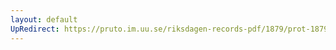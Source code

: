 ```yaml
---
layout: default
UpRedirect: https://pruto.im.uu.se/riksdagen-records-pdf/1879/prot-1879--fk--025.pdf
---
```


